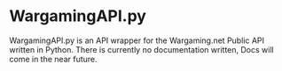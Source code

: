 # WargamingAPI.py

WargamingAPI.py is an API wrapper for the Wargaming.net Public API written in Python. There is currently no documentation written, Docs will come in the near future.
